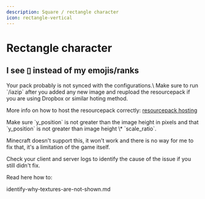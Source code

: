 ```yaml
---
description: Square / rectangle character
icon: rectangle-vertical
---
```


# Rectangle character

## I see ▯ instead of my emojis/ranks


<Warning>
Your pack probably is not synced with the configurations.\
Make sure to run `/iazip` after you added any new image and reupload the resourcepack if you are using Dropbox or similar hoting method.

More info on how to host the resourcepack correctly: [resourcepack hosting](../plugin-usage/resourcepack-hosting/)
</Warning>



<Warning>
Make sure `y_position` is not greater than the image height in pixels and that `y_position` is not greater than image height \* `scale_ratio`.

Minecraft doesn't support this, it won't work and there is no way for me to fix that, it's a limitation of the game itself.
</Warning>


Check your client and server logs to identify the cause of the issue if you still didn't fix.

Read here how to:


<Card title="identify-why-textures-are-not-shown.md" icon="text" href="/identify-why-textures-are-not-shown.md/">
identify-why-textures-are-not-shown.md
</Card>


